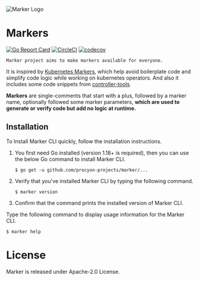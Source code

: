 
![Marker Logo](https://user-images.githubusercontent.com/5354910/195982826-e4b7f087-fbcf-46c6-ac67-d56e3f617582.png)

# Markers

[![Go Report Card](https://goreportcard.com/badge/github.com/procyon-projects/marker)](https://goreportcard.com/report/github.com/procyon-projects/marker)
[![CircleCI](https://dl.circleci.com/status-badge/img/gh/procyon-projects/markers/tree/main.svg?style=svg)](https://dl.circleci.com/status-badge/redirect/gh/procyon-projects/markers/tree/main)
[![codecov](https://codecov.io/gh/procyon-projects/markers/branch/main/graph/badge.svg?token=cWW7Ek5ZvD)](https://codecov.io/gh/procyon-projects/markers)

`Marker project aims to make markers available for everyone.`

It is inspired by [Kubernetes Markers](https://book.kubebuilder.io/reference/markers.html), which help avoid boilerplate code and simplify code logic 
while working on kubernetes operators. And also it includes some code snippets from [controller-tools](https://github.com/kubernetes-sigs/controller-tools).

**Markers** are single-comments that start with a plus, followed by a marker name, optionally followed some marker parameters,
**which are used to generate or verify code but add no logic at runtime.** 

## Installation
To Install Marker CLI quickly, follow the installation instructions.

1. You first need Go installed (version 1.18+ is required), then you can use the below Go command to install Marker CLI.

    `$ go get -u github.com/procyon-projects/marker/...`
2. Verify that you've installed Marker CLI by typing the following command.

   `$ marker version`
3. Confirm that the command prints the installed version of Marker CLI.

Type the following command to display usage information for the Marker CLI.

`$ marker help`

# License
Marker is released under Apache-2.0 License.
